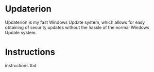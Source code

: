 # Updaterion
Updaterion is my fast Windows Update system, which allows for easy obtaining of security updates without the hassle of the normal Windows Update system.
# Instructions
instructions tbd
